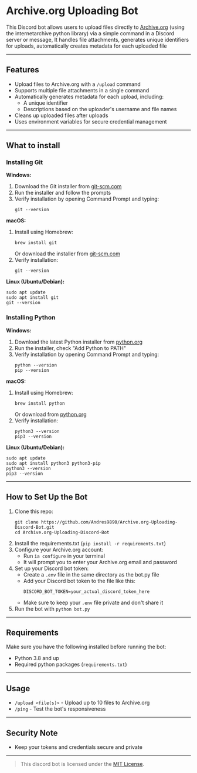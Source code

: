 # Archive.org Uploading Bot

This Discord bot allows users to upload files directly to [Archive.org](https://archive.org) (using the internetarchive python library) via a simple command in a Discord server or message, It handles file attachments, generates unique identifiers for uploads, automatically creates metadata for each uploaded file

---

## Features

- Upload files to Archive.org with a `/upload` command
- Supports multiple file attachments in a single command
- Automatically generates metadata for each upload, including:
  - A unique identifier
  - Descriptions based on the uploader's username and file names
- Cleans up uploaded files after uploads
- Uses environment variables for secure credential management

---

## What to install

### Installing Git

**Windows:**
1. Download the Git installer from [git-scm.com](https://git-scm.com/download/win)
2. Run the installer and follow the prompts
3. Verify installation by opening Command Prompt and typing:
   ```
   git --version
   ```

**macOS:**
1. Install using Homebrew:
   ```
   brew install git
   ```
   Or download the installer from [git-scm.com](https://git-scm.com/download/mac)
2. Verify installation:
   ```
   git --version
   ```

**Linux (Ubuntu/Debian):**
```
sudo apt update
sudo apt install git
git --version
```

### Installing Python

**Windows:**
1. Download the latest Python installer from [python.org](https://www.python.org/downloads/)
2. Run the installer, check "Add Python to PATH"
3. Verify installation by opening Command Prompt and typing:
   ```
   python --version
   pip --version
   ```

**macOS:**
1. Install using Homebrew:
   ```
   brew install python
   ```
   Or download from [python.org](https://www.python.org/downloads/)
2. Verify installation:
   ```
   python3 --version
   pip3 --version
   ```

**Linux (Ubuntu/Debian):**
```
sudo apt update
sudo apt install python3 python3-pip
python3 --version
pip3 --version
```

---

## How to Set Up the Bot

1. Clone this repo:
   ```
   git clone https://github.com/Andres9890/Archive.org-Uploading-Discord-Bot.git
   cd Archive.org-Uploading-Discord-Bot
   ```
3. Install the requirements.txt (`pip install -r requirements.txt`)
4. Configure your Archive.org account:
   - Run `ia configure` in your terminal
   - It will prompt you to enter your Archive.org email and password
5. Set up your Discord bot token:
   - Create a `.env` file in the same directory as the bot.py file
   - Add your Discord bot token to the file like this:
     ```
     DISCORD_BOT_TOKEN=your_actual_discord_token_here
     ```
   - Make sure to keep your `.env` file private and don't share it
6. Run the bot with `python bot.py`

---

## Requirements

Make sure you have the following installed before running the bot:

- Python 3.8 and up
- Required python packages (`requirements.txt`)

---

## Usage

- `/upload <file(s)>` - Upload up to 10 files to Archive.org
- `/ping` - Test the bot's responsiveness

---

## Security Note

- Keep your tokens and credentials secure and private

---

> This discord bot is licensed under the [MIT License](https://github.com/Andres9890/Archive.org-Uploading-Discord-Bot/blob/main/LICENSE).